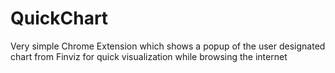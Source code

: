# QuickChart
Very simple Chrome Extension which shows a popup of the user designated chart from Finviz for quick visualization while browsing the internet
